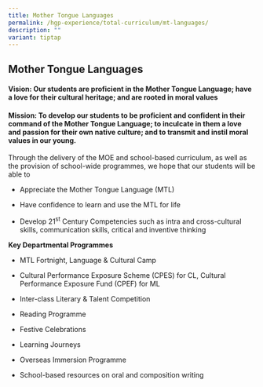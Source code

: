 ```yaml
---
title: Mother Tongue Languages
permalink: /hgp-experience/total-curriculum/mt-languages/
description: ""
variant: tiptap
---
```

<h2>Mother Tongue Languages</h2>
<h4><strong>Vision: </strong>Our students are proficient in the Mother Tongue Language; have a love for their cultural heritage; and are rooted in moral values</h4>
<h4><strong>Mission: </strong>To develop our students to be proficient and confident in their command of the Mother Tongue Language; to inculcate in them a love and passion for their own native culture; and to transmit and instil moral values in our young.</h4>
<p>Through the delivery of the MOE and school-based curriculum, as well as
the provision of school-wide programmes, we hope that our students will
be able to</p>
<ul data-tight="true" class="tight">
<li>
<p>Appreciate the Mother Tongue Language (MTL)</p>
</li>
<li>
<p>Have confidence to learn and use the MTL for life</p>
</li>
<li>
<p>Develop 21<sup>st</sup> Century Competencies such as intra and cross-cultural
skills,&nbsp;communication skills,&nbsp;critical and inventive thinking</p>
</li>
</ul>
<p><strong>Key Departmental Programmes</strong>
</p>
<ul data-tight="true" class="tight">
<li>
<p>MTL Fortnight, Language &amp; Cultural Camp</p>
</li>
<li>
<p>Cultural Performance Exposure Scheme (CPES) for CL, Cultural Performance
Exposure Fund (CPEF) for ML</p>
</li>
<li>
<p>Inter-class Literary &amp; Talent Competition</p>
</li>
<li>
<p>Reading Programme</p>
</li>
<li>
<p>Festive Celebrations</p>
</li>
<li>
<p>Learning Journeys</p>
</li>
<li>
<p>Overseas Immersion Programme</p>
</li>
<li>
<p>School-based resources on oral and composition writing</p>
</li>
</ul>
<p></p>